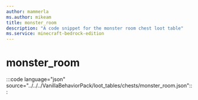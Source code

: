 ```yaml
---
author: mammerla
ms.author: mikeam
title: monster_room
description: "A code snippet for the monster room chest loot table"
ms.service: minecraft-bedrock-edition
---
```


# monster_room

:::code language="json" source="../../../VanillaBehaviorPack/loot_tables/chests/monster_room.json":::
